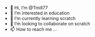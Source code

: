 - 👋 Hi, I’m @Tmill77
- 👀 I’m interested in education
- 🌱 I’m currently learning scratch
- 💞️ I’m looking to collaborate on scratch
- 📫 How to reach me ...

<!---
Tmill77/Tmill77 is a ✨ special ✨ repository because its `README.md` (this file) appears on your GitHub profile.
You can click the Preview link to take a look at your changes.
--->
